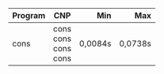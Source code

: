 Program | CNP | Min | Max
--- | --- | ---: | ---:
cons | cons<br/>cons<br/>cons<br/>cons | 0,0084s | 0,0738s
